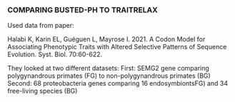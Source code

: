 ### COMPARING BUSTED-PH TO TRAITRELAX 

Used data from paper:

Halabi K, Karin EL, Guéguen L, Mayrose I. 2021. A Codon Model for Associating Phenotypic Traits with Altered Selective Patterns of Sequence Evolution. Syst. Biol. 70:60-622.

They looked at two different datasets:
First: SEMG2 gene comparing polygynandrous primates (FG) to non-polygynandrous primates (BG)
Second: 68 proteobacteria genes comparing 16 endosymbiontsFG) and 34 free-living species (BG)
